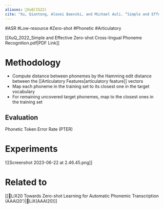 ```yaml
---
aliases: 🔬XuQ(IS22)
cite: "Xu, Qiantong, Alexei Baevski, and Michael Auli. “Simple and Effective Zero-Shot Cross-Lingual Phoneme Recognition.” In _Interspeech 2022_, 2113–17. ISCA, 2022. [https://doi.org/10.21437/Interspeech.2022-60](https://doi.org/10.21437/Interspeech.2022-60)."
---
```

#ASR #Low-resource #Zero-shot #Phonetic #Articulatory

[[XuQ_2022_Simple and Effective Zero-shot Cross-lingual Phoneme Recognition.pdf|PDF Link]]

# Methodology
- Compute distance between phonemes by the Hamming edit distance between the [[Articulatory Features|articulatory feature]] vectors
- Map each phoneme in the training set to its closest one in the target vocabulary
- For remaining uncovered target phonemes, map to the closest ones in the training set

## Evaluation
Phonetic Token Error Rate (PTER)

# Experiments
![[Screenshot 2023-06-22 at 2.46.45.png]]

# Related to
[[🔬LiX20 Towards Zero-shot Learning for Automatic Phonemic Transcription (AAAI20')|🔬LiX(AAAI20)]]